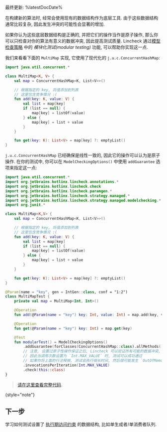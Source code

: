 [//]: # (title: 模块化测试)

最终更新: %latestDocDate%

在构建新的算法时, 经常会使用现有的数据结构作为底层工具.
由于这些数据结构通常比较复杂, 因此发生冲突的可能性会显著的增加.

如果你认为这些底层数据结构是正确的, 并把它们的操作当作是原子操作, 那么你可以只检查对你的算法有意义的数据冲突, 因此提高测试质量.
Lincheck 通过[模型检查策略](testing-strategies.html#model-checking) 中的 _模块化测试(modular testing)_ 功能,
可以帮助你实现这一点.

我们来看看下面的 `MultiMap` 实现, 它使用了现代化的 `j.u.c.ConcurrentHashMap`:

```kotlin
import java.util.concurrent.*

class MultiMap<K, V> {
    val map = ConcurrentHashMap<K, List<V>>()

    // 根据指定的 key, 将值添加到列表 
    // 这里包含竞争情况 :(
    fun add(key: K, value: V) {
        val list = map[key]
        if (list == null) {
            map[key] = listOf(value)
        } else {
            map[key] = list + value
        }
    }

    fun get(key: K): List<V> = map[key] ?: emptyList()
}
```

`j.u.c.ConcurrentHashMap` 已经确保是线性一致的, 因此它的操作可以认为是原子操作. 
在你的测试中, 你可以在 `ModelCheckingOptions()` 中使用 `addGuarantee` 选项来指定这一点:

```kotlin
import java.util.concurrent.*
import org.jetbrains.kotlinx.lincheck.annotations.*
import org.jetbrains.kotlinx.lincheck.check
import org.jetbrains.kotlinx.lincheck.paramgen.*
import org.jetbrains.kotlinx.lincheck.strategy.managed.*
import org.jetbrains.kotlinx.lincheck.strategy.managed.modelchecking.*
import org.junit.*

class MultiMap<K,V> {
    val map = ConcurrentHashMap<K, List<V>>()

    // 根据指定的 key, 将值添加到列表 
    // 这里包含竞争情况 :(
    fun add(key: K, value: V) {
        val list = map[key]
        if (list == null) {
            map[key] = listOf(value)
        } else {
            map[key] = list + value
        }
    }

    fun get(key: K): List<V> = map[key] ?: emptyList()
}

@Param(name = "key", gen = IntGen::class, conf = "1:2")
class MultiMapTest {
    private val map = MultiMap<Int, Int>()

    @Operation
    fun add(@Param(name = "key") key: Int, value: Int) = map.add(key, value)

    @Operation
    fun get(@Param(name = "key") key: Int) = map.get(key)

    @Test
    fun modularTest() = ModelCheckingOptions()
        .addGuarantee(forClasses(ConcurrentHashMap::class).allMethods().treatAsAtomic())
        // 注意, 设置过原子性操作保证之后, Lincheck 可以验证所有可能的数据冲突,
        // 因此当调用次数设置为 `Int.MAX_VALUE` 时, 测试可以成功通过
        // 如果你将上面的行注释掉, 测试会执行很长时间, 然后很可能发生 `OutOfMemoryError` 错误而失败.
        .invocationsPerIteration(Int.MAX_VALUE)
        .check(this::class)
}
```

> [请在这里查看完整代码](https://github.com/Kotlin/kotlinx-lincheck/blob/guide/src/jvm/test/org/jetbrains/kotlinx/lincheck/test/guide/MultiMapTest.kt).
>
{style="note"}

## 下一步

学习如何测试设置了 [执行期访问约束](constraints.html) 的数据结构, 
比如单生成者/单消费者队列.
